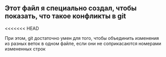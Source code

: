 ## Этот файл я специально создал, чтобы показать, что такое конфликты в git
<<<<<<< HEAD


При этом, git достаточно умен для того, чтобы объединить изменения из разных веток в одном файле, если они не соприкасаются номерами измененных строк

